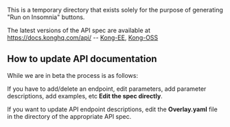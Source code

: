 This is a temporary directory that exists solely for the purpose of generating "Run on Insomnia" buttons. 

The latest versions of the API spec are available at https://docs.konghq.com/api/ -- [Kong-EE](/gateway/api/admin-ee/3.3.0.x/), [Kong-OSS](/gateway/api/admin-oss/3.3.x/)



## How to update API documentation

While we are in beta the process is as follows:

If you have to add/delete an endpoint, edit parameters, add parameter descriptions, add examples, etc **Edit the spec directly**.

If you want to update API endpoint descriptions, edit the **Overlay.yaml** file in the directory of the appropriate API spec.
